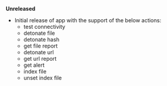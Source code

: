 **Unreleased**
* Initial release of app with the support of the below actions:
    * test connectivity
    * detonate file
    * detonate hash
    * get file report
    * detonate url
    * get url report
    * get alert
    * index file
    * unset index file
